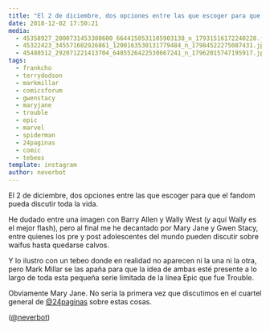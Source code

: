 ```yaml
---
title: "El 2 de diciembre, dos opciones entre las que escoger para que el fandom pueda discutir toda la vida"
date: 2018-12-02 17:50:21
media: 
  - 45358927_2000731453308600_6644150531105903138_n_17931516172240228.jpg
  - 45322423_345571602926861_1200163530131779484_n_17984522275087431.jpg
  - 45488512_292071221413704_6485526422530667241_n_17962015747195917.jpg
tags: 
  - frankcho
  - terrydodson
  - markmillar
  - comicsforum
  - gwenstacy
  - maryjane
  - trouble
  - epic
  - marvel
  - spiderman
  - 24paginas
  - comic
  - tebeos
template: instagram
author: neverbot
---
```


El 2 de diciembre, dos opciones entre las que escoger para que el fandom pueda discutir toda la vida.


He dudado entre una imagen con Barry Allen y Wally West (y aquí Wally es el mejor flash), pero al final me he decantado por Mary Jane y Gwen Stacy, entre quienes los pre y post adolescentes del mundo pueden discutir sobre waifus hasta quedarse calvos.


Y lo ilustro con un tebeo donde en realidad no aparecen ni la una ni la otra, pero Mark Millar se las apaña para que la idea de ambas esté presente a lo largo de toda esta pequeña serie limitada de la línea Epic que fue Trouble.


Obviamente Mary Jane. No sería la primera vez que discutimos en el cuartel general de [@24paginas](https://instagram.com/24paginas) sobre estas cosas.


([@neverbot](https://instagram.com/neverbot))



